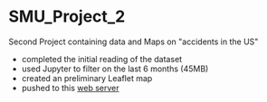 # SMU_Project_2
Second Project containing data and Maps on "accidents in the US"

- completed the initial reading of the dataset
- used Jupyter to filter on the last 6 months (45MB)
- created an preliminary Leaflet map
- pushed to this [web server](http://leaflet.rtaa.ninja/)
